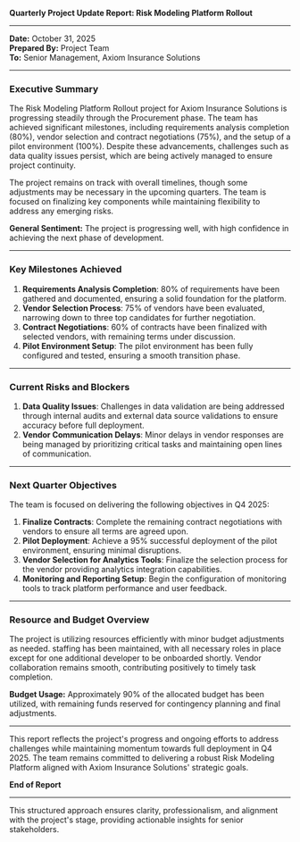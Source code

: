 

**Quarterly Project Update Report: Risk Modeling Platform Rollout**

---

**Date:** October 31, 2025  
**Prepared By:** Project Team  
**To:** Senior Management, Axiom Insurance Solutions

---

### **Executive Summary**

The Risk Modeling Platform Rollout project for Axiom Insurance Solutions is progressing steadily through the Procurement phase. The team has achieved significant milestones, including requirements analysis completion (80%), vendor selection and contract negotiations (75%), and the setup of a pilot environment (100%). Despite these advancements, challenges such as data quality issues persist, which are being actively managed to ensure project continuity.

The project remains on track with overall timelines, though some adjustments may be necessary in the upcoming quarters. The team is focused on finalizing key components while maintaining flexibility to address any emerging risks.

**General Sentiment:** The project is progressing well, with high confidence in achieving the next phase of development.

---

### **Key Milestones Achieved**

1. **Requirements Analysis Completion**: 80% of requirements have been gathered and documented, ensuring a solid foundation for the platform.
2. **Vendor Selection Process**: 75% of vendors have been evaluated, narrowing down to three top candidates for further negotiation.
3. **Contract Negotiations**: 60% of contracts have been finalized with selected vendors, with remaining terms under discussion.
4. **Pilot Environment Setup**: The pilot environment has been fully configured and tested, ensuring a smooth transition phase.

---

### **Current Risks and Blockers**

1. **Data Quality Issues**: Challenges in data validation are being addressed through internal audits and external data source validations to ensure accuracy before full deployment.
2. **Vendor Communication Delays**: Minor delays in vendor responses are being managed by prioritizing critical tasks and maintaining open lines of communication.

---

### **Next Quarter Objectives**

The team is focused on delivering the following objectives in Q4 2025:

1. **Finalize Contracts**: Complete the remaining contract negotiations with vendors to ensure all terms are agreed upon.
2. **Pilot Deployment**: Achieve a 95% successful deployment of the pilot environment, ensuring minimal disruptions.
3. **Vendor Selection for Analytics Tools**: Finalize the selection process for the vendor providing analytics integration capabilities.
4. **Monitoring and Reporting Setup**: Begin the configuration of monitoring tools to track platform performance and user feedback.

---

### **Resource and Budget Overview**

The project is utilizing resources efficiently with minor budget adjustments as needed. staffing has been maintained, with all necessary roles in place except for one additional developer to be onboarded shortly. Vendor collaboration remains smooth, contributing positively to timely task completion.

**Budget Usage:** Approximately 90% of the allocated budget has been utilized, with remaining funds reserved for contingency planning and final adjustments.

---

This report reflects the project's progress and ongoing efforts to address challenges while maintaining momentum towards full deployment in Q4 2025. The team remains committed to delivering a robust Risk Modeling Platform aligned with Axiom Insurance Solutions' strategic goals.

**End of Report**

--- 

This structured approach ensures clarity, professionalism, and alignment with the project's stage, providing actionable insights for senior stakeholders.